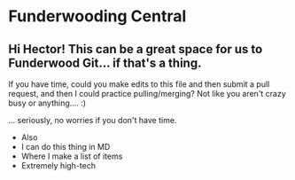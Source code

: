 # Funderwooding Central

## Hi Hector! This can be a great space for us to Funderwood Git... if that's a thing.

If you have time, could you make edits to this file and then submit a pull request, and then I could practice pulling/merging? Not like you aren't crazy busy or anything.... :)

... seriously, no worries if you don't have time.

* Also
* I can do this thing in MD
* Where I make a list of items
* Extremely high-tech


